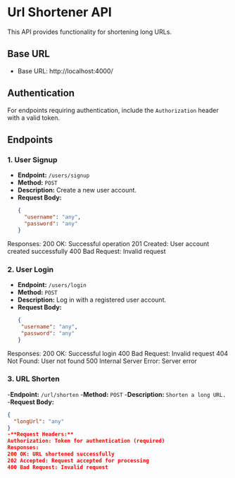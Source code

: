 # Url Shortener API

This API provides functionality for shortening long URLs.

## Base URL
- Base URL: http://localhost:4000/

## Authentication
For endpoints requiring authentication, include the `Authorization` header with a valid token.

## Endpoints

### 1. User Signup

- **Endpoint:** `/users/signup`
- **Method:** `POST`
- **Description:** Create a new user account.
- **Request Body:**
  ```json
  {
    "username": "any",
    "password": "any"
  }
Responses:
200 OK: Successful operation
201 Created: User account created successfully
400 Bad Request: Invalid request
### 2. User Login
- **Endpoint:** `/users/login`
- **Method:** `POST`
- **Description:** Log in with a registered user account.
- **Request Body:**
  ```json
  {
   "username": "any",
   "password": "any"
  }
Responses:
200 OK: Successful login
400 Bad Request: Invalid request
404 Not Found: User not found
500 Internal Server Error: Server error

### 3. URL Shorten
-**Endpoint:** `/url/shorten`
-**Method:** `POST`
-**Description:** `Shorten a long URL.`
-**Request Body:**
  ```json
  {
    "longUrl": "any"
  }
-**Request Headers:**
Authorization: Token for authentication (required)
Responses:
200 OK: URL shortened successfully
202 Accepted: Request accepted for processing
400 Bad Request: Invalid request